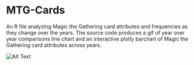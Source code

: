 # MTG-Cards
An R file analyzing Magic the Gathering card attributes and frequencies as they change over the years. The source code produces a gif of year over year comparisons line chart and an interactive plotly barchart of Magic the Gathering card attributes across years.

![Alt Text](https://github.com/Jwychor/MTG_Cards/blob/master/Magic%20Cards%20YOY%20p1.gif)

